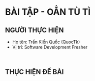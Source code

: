 # BÀI TẬP - OẲN TÙ TÌ

## NGƯỜI THỰC HIỆN

* Họ tên: Trần Kiến Quốc (QuocTk)
* Vị trí: Software Development Fresher

<br/>

## THỰC HIỆN ĐỂ BÀI

